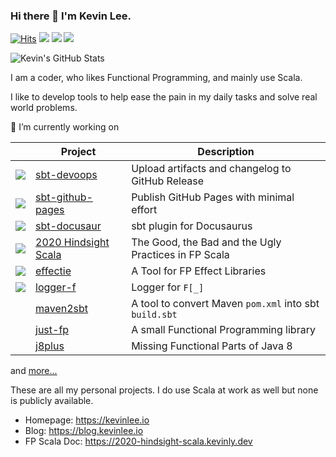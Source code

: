 ### Hi there 👋 I'm Kevin Lee.

[![Hits](https://hits.seeyoufarm.com/api/count/incr/badge.svg?url=https%3A%2F%2Fgithub.com%2FKevin-Lee)](https://hits.seeyoufarm.com)
[![](https://img.shields.io/badge/%F0%9F%8F%A0-Home-blue)](https://kevinlee.io)
[![](https://img.shields.io/badge/%F0%9F%93%99-Blog-green)](https://blog.kevinlee.io)
[![](https://img.shields.io/badge/%F0%9F%93%91-FP%20Scala-red)](https://2020-hindsight-scala.kevinly.dev)

<!--
**Kevin-Lee/Kevin-Lee** is a ✨ _special_ ✨ repository because its `README.md` (this file) appears on your GitHub profile.

Here are some ideas to get you started:

- 🔭 I’m currently working on ...
- 🌱 I’m currently learning ...
- 👯 I’m looking to collaborate on ...
- 🤔 I’m looking for help with ...
- 💬 Ask me about ...
- 📫 How to reach me: ...
- 😄 Pronouns: ...
- ⚡ Fun fact: ...
-->

![Kevin's GitHub Stats](https://github-readme-stats.vercel.app/api?username=Kevin-Lee&theme=merko)

I am a coder, who likes Functional Programming, and mainly use Scala.

I like to develop tools to help ease the pain in my daily tasks and solve real world problems.

🔭 I’m currently working on

|           | Project | Description |
|-----------|---------|-------------|
| <a href="https://sbt-devoops.kevinly.dev" target="_blank"><img src="https://sbt-devoops.kevinly.dev/img/sbt-devoops-logo-64x64.png" /></a> | <a href="https://github.com/Kevin-Lee/sbt-devoops" target="_blank">sbt-devoops</a> | Upload artifacts and changelog to GitHub Release |
| <a href="https://kevin-lee.github.io/sbt-github-pages" target="_blank"><img src="https://sbt-github-pages.kevinly.dev/img/sbt-github-pages-logo-64x64.png" /></a> | <a href="https://kevin-lee.github.io/sbt-github-pages" target="_blank">sbt-github-pages</a> | Publish GitHub Pages with minimal effort |
| <a href="https://kevin-lee.github.io/sbt-docusaur" target="_blank"><img src="https://sbt-docusaur.kevinly.dev/img/sbt-docusaur-logo-64x64.png" /></a> | <a href="https://kevin-lee.github.io/sbt-docusaur" target="_blank">sbt-docusaur</a> | sbt plugin for Docusaurus |
| <a href="https://kevin-lee.github.io/2020-hindsight-scala" target="_blank"><img src="https://2020-hindsight-scala.kevinly.dev/img/2020-hindsight-logo-64x64.png" /></a> | <a href="https://kevin-lee.github.io/2020-hindsight-scala" target="_blank">2020 Hindsight Scala</a> | The Good, the Bad and the Ugly Practices in FP Scala |
| <a href="https://kevin-lee.github.io/effectie" target="_blank"><img src="https://effectie.kevinly.dev/img/effectie-logo-64x64.png" /></a> | <a href="https://kevin-lee.github.io/effectie" target="_blank">effectie</a> | A Tool for FP Effect Libraries |
| <a href="https://kevin-lee.github.io/logger-f" target="_blank"><img src="https://logger-f.kevinly.dev/img/logger-f-logo-64x64.png" /></a> | <a href="https://kevin-lee.github.io/logger-f" target="_blank">logger-f</a> | Logger for `F[_]` |
|           | <a href="https://github.com/Kevin-Lee/maven2sbt" target="_blank">maven2sbt</a> | A tool to convert Maven `pom.xml` into sbt `build.sbt` |
|           | <a href="https://github.com/Kevin-Lee/just-fp" target="_blank">just-fp</a> | A small Functional Programming library |
|           | <a href="https://github.com/Kevin-Lee/j8plus" target="_blank">j8plus</a> | Missing Functional Parts of Java 8 |

and [more...](https://github.com/Kevin-Lee?tab=repositories)

These are all my personal projects. I do use Scala at work as well but none is publicly available.

* Homepage: https://kevinlee.io
* Blog: https://blog.kevinlee.io
* FP Scala Doc: https://2020-hindsight-scala.kevinly.dev

